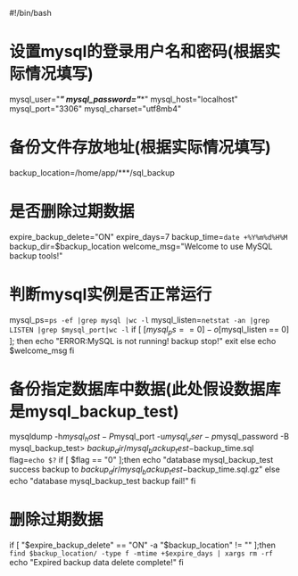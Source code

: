 #!/bin/bash
# 设置mysql的登录用户名和密码(根据实际情况填写)
mysql_user="***"
mysql_password="****"
mysql_host="localhost"
mysql_port="3306"
mysql_charset="utf8mb4"

# 备份文件存放地址(根据实际情况填写)
backup_location=/home/app/***/sql_backup

# 是否删除过期数据
expire_backup_delete="ON"
expire_days=7
backup_time=`date +%Y%m%d%H%M`
backup_dir=$backup_location
welcome_msg="Welcome to use MySQL backup tools!"

# 判断mysql实例是否正常运行
mysql_ps=`ps -ef |grep mysql |wc -l`
mysql_listen=`netstat -an |grep LISTEN |grep $mysql_port|wc -l`
if [ [$mysql_ps == 0] -o [$mysql_listen == 0] ]; then
        echo "ERROR:MySQL is not running! backup stop!"
        exit
else
        echo $welcome_msg
fi

# 备份指定数据库中数据(此处假设数据库是mysql_backup_test)
mysqldump -h$mysql_host -P$mysql_port -u$mysql_user -p$mysql_password -B mysql_backup_test> $backup_dir/mysql_backup_test-$backup_time.sql
flag=`echo $?`
if [ $flag == "0" ];then
        echo "database mysql_backup_test success backup to $backup_dir/mysql_backup_test-$backup_time.sql.gz"
else
        echo "database mysql_backup_test backup fail!"
fi

# 删除过期数据
if [ "$expire_backup_delete" == "ON" -a  "$backup_location" != "" ];then
        `find $backup_location/ -type f -mtime +$expire_days | xargs rm -rf`
        echo "Expired backup data delete complete!"
fi